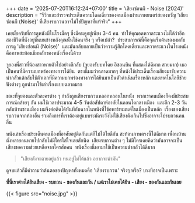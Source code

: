 +++
date = '2025-07-20T16:12:24+07:00'
title = 'เสียงซ่อนผี - Noise (2024)'
description = "รีวิวและสำรวจประเด็นความโดดเดี่ยวของคนเมืองผ่านภาพยนตร์สยองขวัญ 'เสียงซ่อนผี (Noise)' ที่เสียงรบกวนอาจไม่ใช่ปัญหาที่แท้จริง"
+++

เคยมั้ยครับที่การดูหนังผีในโรงมืดๆ ซึ่งมีคนดูอยู่เพียง 3-4 คน 
ทำให้คุณอดหวาดระแวงไม่ได้ว่าอีกสองชีวิตที่นั่งอยู่ชั้นบนข้างหลังคุณนั้นใช่คนจริง ๆ หรือเปล่า? 
ประสบการณ์นี้คือจุดเริ่มต้นของผมกับการดู 'เสียงซ่อนผี (Noise)' 
และมันกลับกลายเป็นว่าความรู้สึกโดดเดี่ยวและหวาดระแวงในโรงหนัง คือภาพสะท้อนธีมหลักของหนังเรื่องนี้ด้วย

จูยองพี่สาวที่น้องสาวหายตัวไปอย่างลึกลับ (จูยองรับบทโดย อีซอนบิน ที่แสดงได้ดีมาก สวยมาก)
เธอเป็นคนที่มีความบกพร่องทางการได้ยิน 
ตรงนี้ผมว่าฉลาดมากๆ ที่หนังใช้ประเด็นเรื่องเสียงมาขับความน่ากลัวแต่กลับใช้ตัวเอกที่มีความบกพร่องทางการได้ยินมาเป็นตัวดำเนินเรื่องหลัก
และเทคโนโลยีช่วยฟังต่างๆ ถูกนำมาใช้เล่าเรื่องแบบฉลาดมาก

ขณะที่จูยองและตัวละครต่าง ๆ กำลังถูกเสียงรบกวนหลอกหลอนในหนัง 
พวกเราคนเมืองก็คงมีประสบการณ์คล้ายๆ กัน
ผมใช้เวลาประมาณ 4-5 วันต่อสัปดาห์อาศัยในคอนโดกลางเมือง 
และอีก 2-3 วันกลับบ้านชานเมือง ผมจึงต่อติดได้ทันทีกับฉากในหนังที่ใช้อพาร์ทเมนต์ในเมืองเป็นหลัก 
เรื่องของเสียงรบกวนจากห้องอื่น รวมถึงการที่เราต้องอยู่แบบระมัดระวังไม่ใช้เสียงดังเกินไปซึ่งอาจจะไปรบกวนคนอื่น 

หนังเล่าเรื่องประเด็นคนเมืองที่อาศัยอยู่ติดกันแต่ก็ไม่ได้ใยดีกัน สะท้อนภาพตรงนี้ได้ดีมาก
เพื่อนบ้านตั้งหลายคนหายไปกลับไม่มีใครใส่ใจเลยสักนิด 
เสียงรบกวนต่าง ๆ ไม่มีใครเคยคิดว่ามันอาจจะเป็นเสียงขอความช่วยเหลือจากใครสักคน 
หนังเรื่องนี้เอามาใช้เป็นความน่ากลัวได้ดีมาก
> "เสียงดังจะตายอยู่แล้ว ทนอยู่ไม่ได้แล้ว อยากจะฆ่ามัน"

ดูจบแล้วก็มีคำถามว่าต้นตอของปัญหาทั้งหมดคือ 'เสียงรบกวน' จริงๆ หรือ? บางทีอาจเป็นเพราะ

**ที่นี่เราต่างได้ยินเสียง - รบกวน - ของกันและกัน /
แต่เราไม่เคยได้ยิน - เสียง - ของกันและกันเลย**

{{< figure src="noise.jpg" >}}
